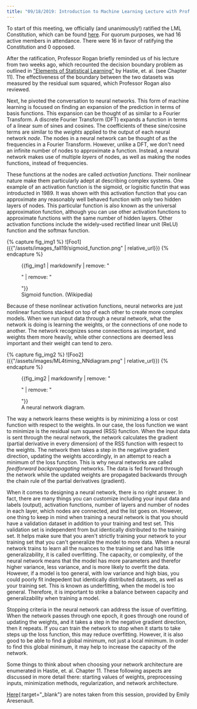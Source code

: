```yaml
---
title: "09/18/2019: Introduction to Machine Learning Lecture with Prof. Rogan"
---
```

To start of this meeting, we officially (and unanimously!) ratified the LML Constitution, which can be found [here](../../../assets/LML_Constitution_and_Bylaws_signed.pdf).
For quorum purposes, we had 16 active members in attendance. There were 16 in favor of ratifying the Constitution and 0 opposed.

After the ratification, Professor Rogan briefly reminded us of his lecture from two weeks ago, which recounted the decision boundary problem as outlined in ["Elements of Statistical Learning"](../assets/texts/elements_of_stat_learning.pdf") by Hastie, et. al. (see Chapter 11). The effectiveness of the boundary between the two datasets was measured by the residual sum squared, which Professor Rogan also reviewed.

Next, he pivoted the conversation to neural networks. This form of machine learning is focused on finding an expansion of the prediction in terms of basis functions. This expansion can be thought of as similar to a Fourier Transform. A discrete Fourier Transform (DFT) expands a function in terms of a linear sum of sines and cosines. The coefficients of these sine/cosine terms are similar to the *weights* applied to the output of each neural network *node*. The nodes in a neural network can be thought of as the frequencies in a Fourier Transform. However, unlike a DFT, we don't need an infinite number of nodes to approximate a function. Instead, a neural network makes use of multiple *layers* of nodes, as well as making the nodes functions, instead of frequencies.

These functions at the nodes are called *activation functions*. Their nonlinear nature make them particularly adept at describing complex systems. One example of an activation function is the sigmoid, or logisitic functin that was introducted in 1989. It was shown with this activation function that you can approximate any reasonably well behaved function with only two hidden layers of nodes. This particular function is also known as the universal approximation function, although you can use other activation functions to approximate functions with the same number of hidden layers. Other activation functions include the widely-used rectified linear unit (ReLU) function and the softmax function.

{% capture fig_img1 %}
![Foo1]({{"/assets/images_fall19/sigmoid_function.png" | relative_url}})
{% endcapture %}

<figure>
        {{fig_img1 | markdownify | remove: "<p>" | remove: "</p>"}}
        <figcaption>Sigmoid function. (Wikipedia)</figcaption>
</figure>

Because of these nonlinear activation functions, neural networks are just nonlinear functions stacked on top of each other to create more complex models. When we run input data through a neural network, what the network is doing is learning the weights, or the connections of one node to another. The network recognizes some connections as important, and weights them more heavily, while other connections are deemed less important and their weight can tend to zero.


{% capture fig_img2 %}
![Foo2]({{"/assets/images/ML4timing_NNdiagram.png" | relative_url}})
{% endcapture %}

<figure>
        {{fig_img2 | markdownify | remove: "<p>" | remove: "</p>"}}
        <figcaption>A neural network diagram.</figcaption>
</figure>

The way a network learns these weights is by minimizing a loss or cost function with respect to the weights. In our case, the loss function we want to minimize is the residual sum squared (RSS) function. When the input data is sent through the neural network, the network calculates the gradient (partial derivative in every dimension) of the RSS function with respect to the weights. The network then takes a step in the negative gradient direction, updating the weights accordingly, in an attempt to reach a minimum of the loss function. This is why neural networks are called *feedforward backpropagating* networks. The data is fed forward through the network while the updated weights are propagated backwards through the chain rule of the partial derivatives (gradient).

When it comes to designing a neural network, there is no right answer. In fact, there are many things you can customize including your input data and labels (output), activation functions, number of layers and number of nodes in each layer, which nodes are connected, and the list goes on. However, one thing to keep in mind when training a neural network is that you should have a validation dataset in addition to your training and test set. This validation set is independent from but identically distributed to the training set. It helps make sure that you aren't strictly training your network to your training set that you can't generalize the model to more data. When a neural network trains to learn all the nuances to the training set and has little generalizability, it is called overfitting. The capacity, or complexity, of the neural network means that the model has more parameters and therefor higher variance, less variance, and is more likely to overfit the data. However, if a model is too general, with low variance and high bias, you could poorly fit indepedent but identically distributed datasets, as well as your training set. This is known as underfitting, when the model is too general. Therefore, it is important to strike a balance between capacity and generalizability when training a model.

Stopping criteria in the neural network can address the issue of overfitting. When the network passes through one epoch, it goes through one round of updating the weights, and it takes a step in the negative gradient direction, then it repeats. If you can train the network to stop when it starts to take steps up the loss function, this may reduce overfitting. However, it is also good to be able to find a global minimum, not just a local minimum. In order to find this global minimum, it may help to increase the capacity of the network.

Some things to think about when choosing your network architecture are enumerated in Hastie, et. al. Chapter 11. These following aspects are discussed in more detail there: starting values of weights, preprocessing inputs, minimization methods, regularization, and network architecture.

[Here](../../../assets/notes_fall19/LML_notes9_18_19.pdf){:target="_blank"} are notes taken from this session, provided by Emily Aresenault.



